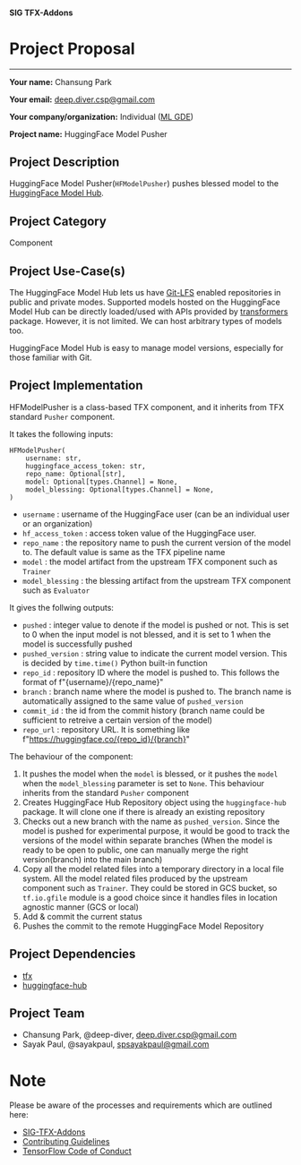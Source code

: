 #### SIG TFX-Addons
# Project Proposal

---

**Your name:** Chansung Park

**Your email:** deep.diver.csp@gmail.com

**Your company/organization:** Individual ([ML GDE](https://developers.google.com/community/experts/directory/profile/profile-chansung-park))

**Project name:** HuggingFace Model Pusher

## Project Description
HuggingFace Model Pusher(`HFModelPusher`) pushes blessed model to the [HuggingFace Model Hub](https://huggingface.co/models).

## Project Category
Component

## Project Use-Case(s)
The HuggingFace Model Hub lets us have [Git-LFS](https://git-lfs.github.com) enabled repositories in public and private modes. Supported models hosted on the HuggingFace Model Hub can be directly loaded/used with APIs provided by [transformers](https://huggingface.co/docs/transformers/index) package. However, it is not limited. We can host arbitrary types of models too. 

HuggingFace Model Hub is easy to manage model versions, especially for those familiar with Git.

## Project Implementation
HFModelPusher is a class-based TFX component, and it inherits from TFX standard `Pusher` component.

It takes the following inputs:
```
HFModelPusher(
    username: str,
    huggingface_access_token: str,
    repo_name: Optional[str],    
    model: Optional[types.Channel] = None,
    model_blessing: Optional[types.Channel] = None,    
)
```
- `username` : username of the HuggingFace user (can be an individual user or an organization)
- `hf_access_token` : access token value of the HuggingFace user. 
- `repo_name` : the repository name to push the current version of the model to. The default value is same as the TFX pipeline name
- `model` : the model artifact from the upstream TFX component such as `Trainer`
- `model_blessing` : the blessing artifact from the upstream TFX component such as `Evaluator`

It gives the follwing outputs:
- `pushed` : integer value to denote if the model is pushed or not. This is set to 0 when the input model is not blessed, and it is set to 1 when the model is successfully pushed
- `pushed_version` : string value to indicate the current model version. This is decided by `time.time()` Python built-in function
- `repo_id` : repository ID where the model is pushed to. This follows the format of f"{username}/{repo_name}"
- `branch` : branch name where the model is pushed to. The branch name is automatically assigned to the same value of  `pushed_version`
- `commit_id` : the id from the commit history (branch name could be sufficient to retreive a certain version of the model)
- `repo_url` : repository URL. It is something like f"https://huggingface.co/{repo_id}/{branch}"

The behaviour of the component:
1. It pushes the model when the `model` is blessed, or it pushes the `model` when the `model_blessing` parameter is set to `None`. This behaviour inherits from the standard `Pusher` component
2. Creates HuggingFace Hub Repository object using the `huggingface-hub` package. It will clone one if there is already an existing repository
3. Checks out a new branch with the name as `pushed_version`. Since the model is pushed for experimental purpose, it would be good to track the versions of the model within separate branches (When the model is ready to be open to public, one can manually merge the right version(branch) into the main branch)
4. Copy all the model related files into a temporary directory in a local file system. All the model related files produced by the upstream component such as `Trainer`. They could be stored in GCS bucket, so `tf.io.gfile` module is a good choice since it handles files in location agnostic manner (GCS or local)
5. Add & commit the current status
6. Pushes the commit to the remote HuggingFace Model Repository


## Project Dependencies
- [tfx](https://pypi.org/project/tfx/)
- [huggingface-hub](https://pypi.org/project/huggingface-hub/)

## Project Team
- Chansung Park, @deep-diver, deep.diver.csp@gmail.com
- Sayak Paul, @sayakpaul, spsayakpaul@gmail.com

# Note
Please be aware of the processes and requirements which are outlined here:

* [SIG-TFX-Addons](https://github.com/tensorflow/tfx-addons)
* [Contributing Guidelines](https://github.com/tensorflow/tfx-addons/blob/main/CONTRIBUTING.md)
* [TensorFlow Code of Conduct](https://github.com/tensorflow/tfx-addons/blob/main/CODE_OF_CONDUCT.md)